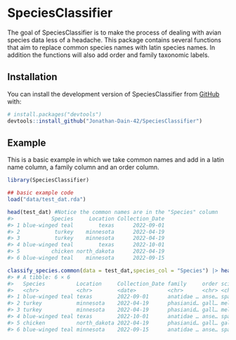 
<!-- README.md is generated from README.Rmd. Please edit that file -->

# SpeciesClassifier

<!-- badges: start -->
<!-- badges: end -->

The goal of SpeciesClassifier is to make the process of dealing with
avian species data less of a headache. This package contains several
functions that aim to replace common species names with latin species
names. In addition the functions will also add order and family
taxonomic labels.

## Installation

You can install the development version of SpeciesClassifier from
[GitHub](https://github.com/) with:

``` r
# install.packages("devtools")
devtools::install_github("Jonathan-Dain-42/SpeciesClassifier")
```

## Example

This is a basic example in which we take common names and add in a latin
name column, a family column and an order column.

``` r
library(SpeciesClassifier)

## basic example code
load("data/test_dat.rda")

head(test_dat) #Notice the common names are in the "Species" column
#>            Species     Location Collection_Date
#> 1 blue-winged teal        texas      2022-09-01
#> 2           turkey    minnesota      2022-04-19
#> 3           turkey    minnesota      2022-04-19
#> 4 blue-winged teal        texas      2022-10-01
#> 5          chicken north_dakota      2022-04-19
#> 6 blue-winged teal    minnesota      2022-09-15

classify_species.common(data = test_dat,species_col = "Species") |> head()
#> # A tibble: 6 × 6
#>   Species          Location     Collection_Date family     order scientific.name
#>   <chr>            <chr>        <date>          <chr>      <chr> <chr>          
#> 1 blue-winged teal texas        2022-09-01      anatidae … anse… spatula discors
#> 2 turkey           minnesota    2022-04-19      phasianid… gall… meleagris gall…
#> 3 turkey           minnesota    2022-04-19      phasianid… gall… meleagris gall…
#> 4 blue-winged teal texas        2022-10-01      anatidae … anse… spatula discors
#> 5 chicken          north_dakota 2022-04-19      phasianid… gall… gallus gallus  
#> 6 blue-winged teal minnesota    2022-09-15      anatidae … anse… spatula discors
```
